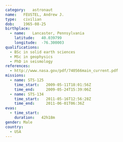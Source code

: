 ```yaml
---
category:	astronaut
name:	FEUSTEL, Andrew J.
type:	civilian
dob:	1965-08-25
birthplace:
  - name:	Lancaster, Pennsylvania
    latitude:	40.039799
    longitude:	-76.300003
qualifications:
  - BSc in solid earth sciences
  - MSc in geophysics
  - PhD in seismology
references:
  - http://www.nasa.gov/pdf/740566main_current.pdf
missions:
  - name: STS-125
    time_start:   2009-05-11T18:01:56Z
    time_end:     2009-05-24T15:39:06Z
  - name: STS-134
    time_start:   2011-05-16T12:56:28Z
    time_end:     2011-06-01T06:36Z
evas:
  - time_start: 
    duration:   42h18m
gender:	Male
country:
  - USA
---
```


